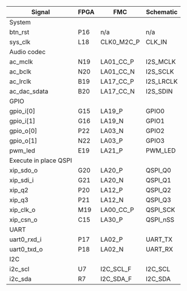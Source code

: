 | Signal | FPGA | FMC | Schematic |
|--------|------|-----|-----------|
| System |
| btn_rst | P16 | n/a | n/a |
| sys_clk | L18 | CLK0_M2C_P | CLK_IN |
| Audio codec |
| ac_mclk | N19 | LA01_CC_P | I2S_MCLK |
| ac_bclk | N20 | LA01_CC_N | I2S_SCLK |
| ac_lrclk | B19 | LA17_CC_P | I2S_LRCLK |
| ac_dac_sdata | B20 | LA17_CC_N | I2S_SDIN |
| GPIO |
| gpio_i[0] | G15 | LA19_P | GPIO0 |
| gpio_i[1] | G16 | LA19_N | GPIO1 |
| gpio_o[0] | P22 | LA03_N | GPIO2 |
| gpio_o[1] | N22 | LA03_P | GPIO3 |
| pwm_led | E19 | LA21_P | PWM_LED |
| Execute in place QSPI |
| xip_sdo_o | G20 | LA20_P | QSPI_Q0 |
| xip_sdi_i | G21 | LA20_N | QSPI_Q1 |
| xip_q2 | P20 | LA12_P | QSPI_Q2 |
| xip_q3 | P21 | LA12_N | QSPI_Q3 |
| xip_clk_o | M19 | LA00_CC_P | QSPI_SCK |
| xip_csn_o | C15 | LA30_P | QSPI_nSS |
| UART |
| uart0_rxd_i | P17 | LA02_P | UART_TX |
| uart0_txd_o | P18 | LA02_N | UART_RX |
| I2C |
| i2c_scl | U7 | I2C_SCL_F | I2C_SCL |
| i2c_sda | R7 | I2C_SDA_F | I2C_SDA |
